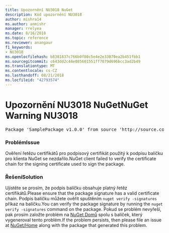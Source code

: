 ```yaml
---
title: Upozornění NU3018 NuGet
description: Kód upozornění NU3018
author: mishra14
ms.author: anmishr
manager: rrelyea
ms.date: 8/16/2018
ms.topic: reference
ms.reviewer: anangaur
f1_keywords:
- NU3018
ms.openlocfilehash: b8381837c766b0f80c5e4e2e33070ea2b451fbb1
ms.sourcegitcommit: c643dd2c44e085601551ff7079d696bcc3ad2b49
ms.translationtype: MT
ms.contentlocale: cs-CZ
ms.lasthandoff: 08/21/2018
ms.locfileid: "42793574"
---
```

# <a name="nuget-warning-nu3018"></a><span data-ttu-id="c9ba4-103">Upozornění NU3018 NuGet</span><span class="sxs-lookup"><span data-stu-id="c9ba4-103">NuGet Warning NU3018</span></span>

<pre>Package 'SamplePackage v1.0.0' from source 'http://source.com/index.json': The primary signature found a chain building issue: A certificate chain processed, but terminated in a root certificate which is not trusted by the trust provider.</pre>

### <a name="issue"></a><span data-ttu-id="c9ba4-104">Problém</span><span class="sxs-lookup"><span data-stu-id="c9ba4-104">Issue</span></span>

<span data-ttu-id="c9ba4-105">Ověření řetězu certifikátů pro podpisový certifikát použitý k podpisu balíčku pro klienta NuGet se nezdařilo.</span><span class="sxs-lookup"><span data-stu-id="c9ba4-105">NuGet client failed to verify the certificate chain for the signing certificate used to sign the package.</span></span>


### <a name="solution"></a><span data-ttu-id="c9ba4-106">Řešení</span><span class="sxs-lookup"><span data-stu-id="c9ba4-106">Solution</span></span>

<span data-ttu-id="c9ba4-107">Ujistěte se prosím, že podpis balíčku obsahuje platný řetěz certifikátů.</span><span class="sxs-lookup"><span data-stu-id="c9ba4-107">Please ensure that the package signature has a valid certificate chain.</span></span> <span data-ttu-id="c9ba4-108">Podpis balíčku můžete ověřit spuštěním `nuget verify -signatures` příkaz na balíčku.</span><span class="sxs-lookup"><span data-stu-id="c9ba4-108">You can verify the package signature by running the `nuget verify -signatures` command on the package.</span></span> <span data-ttu-id="c9ba4-109">Pokud se problém nevyřeší, pak prosím založte problém na [NuGet Domů](https://github.com/NuGet/Home/issues) spolu s balíček, který vygeneroval tento problém.</span><span class="sxs-lookup"><span data-stu-id="c9ba4-109">If the problem persists, then please file an issue at [NuGet/Home](https://github.com/NuGet/Home/issues) along with the package that generated this problem.</span></span>


